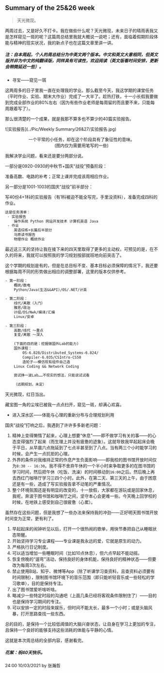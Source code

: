 ## Summary of the 25&26 week

> 天光微现。

两周过去，又是好久不打卡。我在做些什么呢？天光微现，未来日子的晴雨表我又是怎样窥见一斑的呢？这篇周总结里我就大概说一说吧；还有，面临着假期阶段体能与精神的现实状况，我的新点子也在这篇文章里讲一讲。

##### 注：自本周起，个人的周总结分为中英文两个版本。中文和英文大意相同，但英文版并非为中文的纯翻译版，同样具有可读性，欢迎阅读（英文版看时间安排，更新会稍微延迟一些）。

- 寻宝——窥见一斑

这两周多的日子里我一直在处理我的学业。那么截至今天，我这学期的课堂任务（平时作业、实验、期末大作业）完成了一大半了。趁热打铁，十一小长假我要做到完成全部作业的80%左右（因为有些作业老师是每周留的而且要不来，只能每周跟着写了）。

那么很清楚的一个成果，就是我那不算多也不算少的40篇实验报告。

![实验报告](../Pic/Weekly Summary/26&27/实验报告.jpg)

<center>一个平常的小任务，却在这个阶段具有了象征性的意味。</center><center>(图内仅为需要用笔写的一些)</center>

我解决学业问题，看来还是要分两部分说。

一部分是0920-0930的中秋节+国庆“战役”预备阶段：

准备高数、电路的补考；正常上课并完成该周相应作业。

另一部分是1001-1003的国庆“战役”前半部分：

写40份4+1科的实验报告（有1科被迫不能全写完，手里没资料），准备完成四科的作业。

```txt
这是任务清单：
 · 实验报告
 	操作系统 Python 网站开发技术 计算机英语 Java
 · 作业
 	英语综练+长篇后半部分
 	马原读书报告
 	物理作业 概统作业
```

最近这三天的坚持让我在接下来的四天里取得了更多的主动权，可预见的是，在不久的将来，我就可以按照我的学习规划按部就班地向前突击了。

这个学期的规划是有的，但是在总目标不变、基本目标必须保障的情况下，我还要根据每周不同的形势做出相应的调整部署，这里的版本仅供参考。

```txt
- 第一阶段：
    概统/数电
    Python/Java(生活&&API)/OS/.NET/计英
    
- 第二阶段：
    线代/离散（入门）
    雅思/政治
    计组/DS/Nwk/编译/汇编
    Linux/安卓
    
- 第三阶段：
    高数/线代 ～重点
    复变/离散 ～深入
    
    (下面的目的是：挖掘做国外Lab的能力)
    国外课程：
    	OS-6.828/Distributed_Systems-6.824/
    	Compiler-6.035/CSIntro-CS50
    	造轮子——模仿现有组件自己造
    Linux Coding && Network Coding
    
    尝试挣一波Lab……不现实的想法，只能说试试看
    
    （远期规划，未定）
```



天光微现，红日当出。

藏宝图一角的尘埃已被我一点点扫开，窥见一斑，却满心欢喜。



- 进入深水区——体能与心理的重新分布与合理规划利用

国庆“战役”打响之后，我遇到了许许多多新老问题：

1. 精神上变得懒惰了起来，心理上想要“休息”——即不做学习有关的事——的心态变得强烈了起来（而生理上并没有疲惫的迹象）。这就导致我早起起床会晚于平日，从早晨六点拖延到了七点半甚至到了八点。当有两三个小时能学习的时候，会产生一点抗拒的心理。
2. 外界的条件对我维持正常的作息产生负面影响——即我校的图书馆开放时间仅为`8:30 -- 16:30`。我不得不舍弃午休的一个半小时来争取更多的在图书馆的学习时间，然后把午休（吃饭、洗澡）的时间移动到`16:00`之后。然后晚上再去西红门咖啡厅学习三四个小时。此外，在第二天、第三天的上午，由于困意还是有一些，造成了写实验报告拿不动笔的严重情况。
3. 整个环境氛围还是有明显的改变的，十一放假，大家都在游玩或是回家休息，我呢，奔波于图书馆和咖啡厅之间，坚守本心会更难一些。今天晚上回学校的时候，在地铁上感受到自己很疲惫（心累）。

虽然存在这些问题，但是我想了一些办法来保持我的冲劲——正好明天图书馆开放时间变为正常，更有利了。

1. 早起起床的闹钟听见以后，打开一个很热闹的歌单，用快节奏把自己从睡眠状态带醒。
2. 开始坚持学习专业课程——专业课是我永远的爱，它就是原生的动力。
3. 严格执行日记制度。
4. 可以适当增加一些睡眠时间（比如10点休息），但六点早起不能动摇。
5. 恢复傍晚的“遛弯”活动，保持良好的身体机能，保持良好的精神状态——但要改为每周3次左右。
6. 禁止使用B站、知乎、微博等App（除了听课学习查资料，且查资料必须要有时间限制），限制图书馆环境下的音乐范围（即只能听轻音乐或一些轻松的学习歌单），目的是保持专注。
7. 出了图书馆爱听啥听啥。
8. 略减少一些特定时段的沟通吧（上面几条已经将客观条件限制住了）——目的也是保持学习期间的专注。
9. 可以安排一定的时段来娱乐，但时间不能太长，最多一个小时；或是头脑风暴，打开思路查找一些东西。

总的目的，是保持一个比较低阈值的大脑兴奋状态，让自身在学习上更加的专注，且保持一个良好的能够支持这些消耗的体能与平静的心情。



这就是本次周总结的全部内容，感谢看完。

##### 花絮：祝40天快乐。

24:00 10/03/2021 by 张瀚哲

